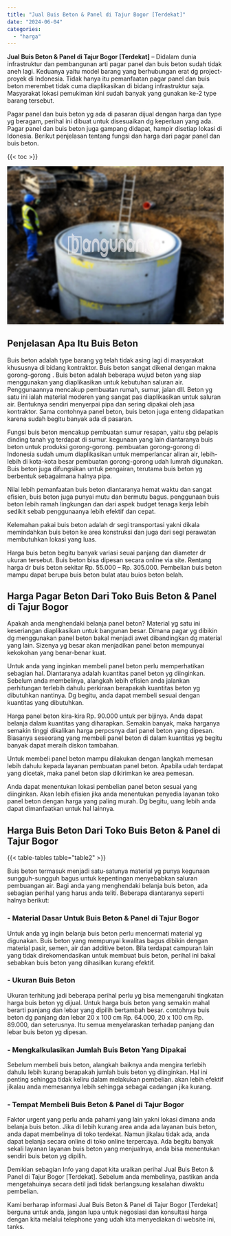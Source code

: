 ```yaml
---
title: "Jual Buis Beton & Panel di Tajur Bogor [Terdekat]"
date: "2024-06-04"
categories: 
  - "harga"
---
```


**Jual Buis Beton & Panel di Tajur Bogor \[Terdekat\]** – Didalam dunia infrastruktur dan pembangunan arti pagar panel dan buis beton sudah tidak aneh lagi. Keduanya yaitu model barang yang berhubungan erat dg project-proyek di Indonesia. Tidak hanya itu pemanfaatan pagar panel dan buis beton merembet tidak cuma diaplikasikan di bidang infrastruktur saja. Masyarakat lokasi pemukiman kini sudah banyak yang gunakan ke-2 type barang tersebut.

Pagar panel dan buis beton yg ada di pasaran dijual dengan harga dan type yg beragam, perihal ini dibuat untuk disesuaikan dg keperluan yang ada. Pagar panel dan buis beton juga gampang didapat, hampir disetiap lokasi di Idonesia. Berikut penjelasan tentang fungsi dan harga dari pagar panel dan buis beton.

{{< toc >}}

![Jual Buis Beton & Panel di Tajur Bogor [Terdekat]](/images/jual-panel-buis-beton-murah-43.png)

## Penjelasan Apa Itu Buis Beton

Buis beton adalah type barang yg telah tidak asing lagi di masyarakat khususnya di bidang kontraktor. Buis beton sangat dikenal dengan makna gorong-gorong . Buis beton adalah beberapa wujud beton yang siap menggunakan yang diaplikasikan untuk kebutuhan saluran air. Penggunaannya mencakup pembuatan rumah, sumur, jalan dll. Beton yg satu ini ialah material moderen yang sangat pas diaplikasikan untuk saluran air. Bentuknya sendiri menyerpai pipa dan sering dipakai oleh jasa kontraktor. Sama contohnya panel beton, buis beton juga enteng didapatkan karena sudah begitu banyak ada di pasaran.

Fungsi buis beton mencakup pembuatan sumur resapan, yaitu sbg pelapis dinding tanah yg terdapat di sumur. kegunaan yang lain diantaranya buis beton untuk produksi gorong-gorong. pembuatan gorong-gorong di Indonesia sudah umum diaplikasikan untuk memperlancar aliran air, lebih-lebih di kota-kota besar pembuatan gorong-gorong udah lumrah digunakan. Buis beton juga difungsikan untuk pengairan, terutama buis beton yg berbentuk sebagaimana halnya pipa.

Nilai lebih pemanfaatan buis beton diantaranya hemat waktu dan sangat efisien, buis beton juga punyai mutu dan bermutu bagus. penggunaan buis beton lebih ramah lingkungan dan dari aspek budget tenaga kerja lebih sedikit sebab penggunaanya lebih efektif dan cepat.

Kelemahan pakai buis beton adalah dr segi transportasi yakni dikala memindahkan buis beton ke area konstruksi dan juga dari segi perawatan membutuhkan lokasi yang luas.

Harga buis beton begitu banyak variasi seuai panjang dan diameter dr ukuran tersebut. Buis beton bisa dipesan secara online via site. Rentang harga dr buis beton sekitar Rp. 55.000 – Rp. 305.000. Pembelian buis beton mampu dapat berupa buis beton bulat atau buios beton belah.

## Harga Pagar Beton Dari Toko Buis Beton & Panel di Tajur Bogor

Apakah anda menghendaki belanja panel beton? Material yg satu ini keseriangan diaplikasikan untuk bangunan besar. Dimana pagar yg dibikin dg menggunakan panel beton bakal menjadi awet dibandingkan dg material yang lain. Sizenya yg besar akan menjadikan panel beton mempunyai kekokohan yang benar-benar kuat.

Untuk anda yang inginkan membeli panel beton perlu memperhatikan sebagian hal. Diantaranya adalah kuantitas panel beton yg diinginkan. Sebelum anda membelinya, alangkah lebih efisien anda jalankan perhitungan terlebih dahulu perkiraan berapakah kuantitas beton yg dibutuhkan nantinya. Dg begitu, anda dapat membeli sesuai dengan kuantitas yang dibutuhkan.

Harga panel beton kira-kira Rp. 90.000 untuk per bijinya. Anda dapat belanja dalam kuantitas yang diharapkan. Semakin banyak, maka harganya semakin tinggi dikalikan harga perpcsnya dari panel beton yang dipesan. Biasanya seseorang yang membeli panel beton di dalam kuantitas yg begitu banyak dapat meraih diskon tambahan.

Untuk membeli panel beton mampu dilakukan dengan langkah memesan lebih dahulu kepada layanan pembuatan panel beton. Apabila udah terdapat yang dicetak, maka panel beton siap dikirimkan ke area pemesan.

Anda dapat menentukan lokasi pembelian panel beton sesuai yang diinginkan. Akan lebih efisien jika anda menentukan penyedia layanan toko panel beton dengan harga yang paling murah. Dg begitu, uang lebih anda dapat dimanfaatkan untuk hal lainnya.

## Harga Buis Beton Dari Toko Buis Beton & Panel di Tajur Bogor

{{< table-tables table="table2" >}}

Buis beton termasuk menjadi satu-satunya material yg punya kegunaan sungguh-sungguh bagus untuk kepentingan menyebabkan saluran pembuangan air. Bagi anda yang menghendaki belanja buis beton, ada sebagian perihal yang harus anda teliti. Beberapa diantaranya seperti halnya berikut:

### \- Material Dasar Untuk Buis Beton & Panel di Tajur Bogor

Untuk anda yg ingin belanja buis beton perlu mencermati material yg digunakan. Buis beton yang mempunyai kwalitas bagus dibikin dengan material pasir, semen, air dan additive beton. Bila terdapat campuran lain yang tidak direkomendasikan untuk membuat buis beton, perihal ini bakal sebabkan buis beton yang dihasilkan kurang efektif.

### \- Ukuran Buis Beton

Ukuran terhitung jadi beberapa perihal perlu yg bisa memengaruhi tingkatan harga buis beton yg dijual. Untuk harga buis beton yang semakin mahal berarti panjang dan lebar yang dipilih bertambah besar. contohnya buis beton dg panjang dan lebar 20 x 100 cm Rp. 64.000, 20 x 100 cm Rp. 89.000, dan seterusnya. Itu semua menyelaraskan terhadap panjang dan lebar buis beton yg dipesan.

### \- Mengkalkulasikan Jumlah Buis Beton Yang Dipakai

Sebelum membeli buis beton, alangkah baiknya anda mengira terlebih dahulu lebih kurang berapakah jumlah buis beton yg diinginkan. Hal ini penting sehingga tidak keliru dalam melakukan pembelian. akan lebih efektif jikalau anda memesannya lebih sehingga sebagai cadangan jika kurang.

### \- Tempat Membeli Buis Beton & Panel di Tajur Bogor

Faktor urgent yang perlu anda pahami yang lain yakni lokasi dimana anda belanja buis beton. Jika di lebih kurang area anda ada layanan buis beton, anda dapat membelinya di toko terdekat. Namun jikalau tidak ada, anda dapat belanja secara online di toko online terpercaya. Ada begitu banyak sekali layanan layanan buis beton yang menjualnya, anda bisa menentukan sendiri buis beton yg dipilih.

Demikian sebagian Info yang dapat kita uraikan perihal Jual Buis Beton & Panel di Tajur Bogor \[Terdekat\]. Sebelum anda membelinya, pastikan anda mengetahuinya secara detil jadi tidak berlangsung kesalahan diwaktu pembelian.

Kami berharap informasi Jual Buis Beton & Panel di Tajur Bogor \[Terdekat\] berguna untuk anda, jangan lupa untuk negosiasi dan konsultasi harga dengan kita melalui telephone yang udah kita menyediakan di website ini, tanks.

